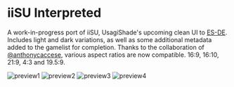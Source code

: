 # iiSU Interpreted
A work-in-progress port of iiSU, UsagiShade's upcoming clean UI to [ES-DE](https://es-de.org/). Includes light and dark variations, as well as some additional metadata added to the gamelist for completion. Thanks to the collaboration of [@anthonycaccese](https://github.com/anthonycaccese), various aspect ratios are now compatible. 16:9, 16:10, 21:9, 4:3 and 19.5:9.

![preview1](https://github.com/MrVictorFull57/iisu-interpreted-es-de/blob/9a6fe3f2abb2d697735489f7378410a3eccee803/.screenshots/01-system.webp)
![preview2](https://github.com/MrVictorFull57/iisu-interpreted-es-de/blob/9a6fe3f2abb2d697735489f7378410a3eccee803/.screenshots/02-gamelist.webp)
![preview3](https://github.com/MrVictorFull57/iisu-interpreted-es-de/blob/9a6fe3f2abb2d697735489f7378410a3eccee803/.screenshots/03-system-dark.webp)
![preview4](https://github.com/MrVictorFull57/iisu-interpreted-es-de/blob/9a6fe3f2abb2d697735489f7378410a3eccee803/.screenshots/04-gamelist-dark.webp)
